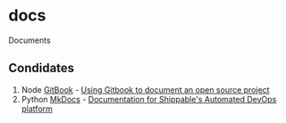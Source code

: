 # docs
Documents

## Condidates

1. Node [GitBook](https://www.gitbook.com/) - [Using Gitbook to document an open source project](https://medium.com/@gpbl/how-to-use-gitbook-to-publish-docs-for-your-open-source-npm-packages-465dd8d5bfba)
2. Python [MkDocs](https://www.mkdocs.org/) - [Documentation for Shippable's Automated DevOps platform](https://github.com/Shippable/docs/)

